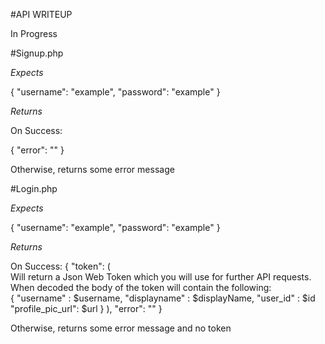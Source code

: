 #API WRITEUP

In Progress

#Signup.php

*Expects*

  {
    "username": "example",
    "password": "example"
  }

*Returns*

On Success: 

  {
    "error": ""
  }
 
Otherwise, returns some error message

#Login.php

*Expects*

  {
    "username": "example",
    "password": "example"
  }
  
*Returns*

On Success:
  {
    "token": (  
                Will return a Json Web Token which you will use for further API requests. 
                When decoded the body of the token will contain the following:                
                {
                  "username" : $username,
                  "displayname" : $displayName,
                  "user_id" : $id
                  "profile_pic_url": $url
                }
             ),
    "error": ""
  }
  
Otherwise, returns some error message and no token
